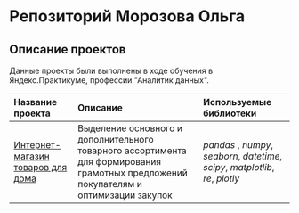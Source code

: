 # Репозиторий Морозова Ольга

## Описание проектов

Данные проекты были выполнены в ходе обучения в Яндекс.Практикуме, профессии "Аналитик данных".

| Название проекта | Описание | Используемые библиотеки | 
| :---------------------- | :---------------------- | :---------------------- |
| [Интернет-магазин товаров для дома](proj_ecom) |Выделение основного и дополнительного товарного ассортимента для формирования грамотных предложений покупателям и оптимизации закупок| *pandas* , *numpy*, *seaborn*, *datetime*, *scipy*, *matplotlib*, *re*, *plotly*|